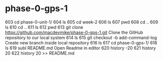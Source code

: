 # phase-0-gps-1
  603  cd phase-0-unit-1/
  604  ls
  605  cd week-2
  606  ls
  607  pwd
  608  cd ..
  609  ls
  610  cd ..
  611  ls
  612  pwd
  613  git clone https://github.com/macdevmike/phase-0-gps-1.git
  Clone the GitHub repository to our local system
  614  ls
  615  git checkout -b add-command-log
  Create new branch inside local repository
  616  ls
  617  cd phase-0-gps-1/
  618  ls
  619  subl README.md
  Open Readme in editor
  620  history -20
  621  history 20
  622  history 20 >> README.md
